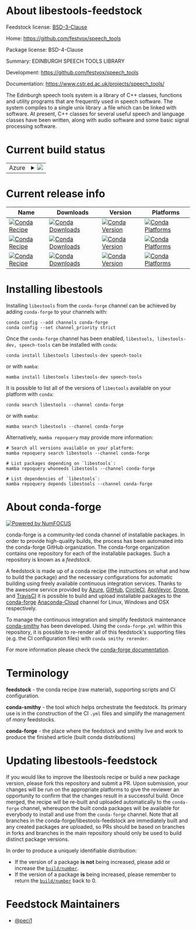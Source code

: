 About libestools-feedstock
==========================

Feedstock license: [BSD-3-Clause](https://github.com/conda-forge/libestools-feedstock/blob/main/LICENSE.txt)

Home: https://github.com/festvox/speech_tools

Package license: BSD-4-Clause

Summary: EDINBURGH SPEECH TOOLS LIBRARY

Development: https://github.com/festvox/speech_tools

Documentation: https://www.cstr.ed.ac.uk/projects/speech_tools/

The Edinburgh speech tools system is a library of C++ classes, functions
and utility programs that are frequently used in speech software. The
system compiles to a single unix library .a file which can be linked with
software. At present, C++ classes for several useful speech and language
classes have been written, along with audio software and some basic signal
processing software.


Current build status
====================


<table>
    
  <tr>
    <td>Azure</td>
    <td>
      <details>
        <summary>
          <a href="https://dev.azure.com/conda-forge/feedstock-builds/_build/latest?definitionId=18582&branchName=main">
            <img src="https://dev.azure.com/conda-forge/feedstock-builds/_apis/build/status/libestools-feedstock?branchName=main">
          </a>
        </summary>
        <table>
          <thead><tr><th>Variant</th><th>Status</th></tr></thead>
          <tbody><tr>
              <td>linux_64</td>
              <td>
                <a href="https://dev.azure.com/conda-forge/feedstock-builds/_build/latest?definitionId=18582&branchName=main">
                  <img src="https://dev.azure.com/conda-forge/feedstock-builds/_apis/build/status/libestools-feedstock?branchName=main&jobName=linux&configuration=linux%20linux_64_" alt="variant">
                </a>
              </td>
            </tr>
          </tbody>
        </table>
      </details>
    </td>
  </tr>
</table>

Current release info
====================

| Name | Downloads | Version | Platforms |
| --- | --- | --- | --- |
| [![Conda Recipe](https://img.shields.io/badge/recipe-libestools-green.svg)](https://anaconda.org/conda-forge/libestools) | [![Conda Downloads](https://img.shields.io/conda/dn/conda-forge/libestools.svg)](https://anaconda.org/conda-forge/libestools) | [![Conda Version](https://img.shields.io/conda/vn/conda-forge/libestools.svg)](https://anaconda.org/conda-forge/libestools) | [![Conda Platforms](https://img.shields.io/conda/pn/conda-forge/libestools.svg)](https://anaconda.org/conda-forge/libestools) |
| [![Conda Recipe](https://img.shields.io/badge/recipe-libestools--dev-green.svg)](https://anaconda.org/conda-forge/libestools-dev) | [![Conda Downloads](https://img.shields.io/conda/dn/conda-forge/libestools-dev.svg)](https://anaconda.org/conda-forge/libestools-dev) | [![Conda Version](https://img.shields.io/conda/vn/conda-forge/libestools-dev.svg)](https://anaconda.org/conda-forge/libestools-dev) | [![Conda Platforms](https://img.shields.io/conda/pn/conda-forge/libestools-dev.svg)](https://anaconda.org/conda-forge/libestools-dev) |
| [![Conda Recipe](https://img.shields.io/badge/recipe-speech--tools-green.svg)](https://anaconda.org/conda-forge/speech-tools) | [![Conda Downloads](https://img.shields.io/conda/dn/conda-forge/speech-tools.svg)](https://anaconda.org/conda-forge/speech-tools) | [![Conda Version](https://img.shields.io/conda/vn/conda-forge/speech-tools.svg)](https://anaconda.org/conda-forge/speech-tools) | [![Conda Platforms](https://img.shields.io/conda/pn/conda-forge/speech-tools.svg)](https://anaconda.org/conda-forge/speech-tools) |

Installing libestools
=====================

Installing `libestools` from the `conda-forge` channel can be achieved by adding `conda-forge` to your channels with:

```
conda config --add channels conda-forge
conda config --set channel_priority strict
```

Once the `conda-forge` channel has been enabled, `libestools, libestools-dev, speech-tools` can be installed with `conda`:

```
conda install libestools libestools-dev speech-tools
```

or with `mamba`:

```
mamba install libestools libestools-dev speech-tools
```

It is possible to list all of the versions of `libestools` available on your platform with `conda`:

```
conda search libestools --channel conda-forge
```

or with `mamba`:

```
mamba search libestools --channel conda-forge
```

Alternatively, `mamba repoquery` may provide more information:

```
# Search all versions available on your platform:
mamba repoquery search libestools --channel conda-forge

# List packages depending on `libestools`:
mamba repoquery whoneeds libestools --channel conda-forge

# List dependencies of `libestools`:
mamba repoquery depends libestools --channel conda-forge
```


About conda-forge
=================

[![Powered by
NumFOCUS](https://img.shields.io/badge/powered%20by-NumFOCUS-orange.svg?style=flat&colorA=E1523D&colorB=007D8A)](https://numfocus.org)

conda-forge is a community-led conda channel of installable packages.
In order to provide high-quality builds, the process has been automated into the
conda-forge GitHub organization. The conda-forge organization contains one repository
for each of the installable packages. Such a repository is known as a *feedstock*.

A feedstock is made up of a conda recipe (the instructions on what and how to build
the package) and the necessary configurations for automatic building using freely
available continuous integration services. Thanks to the awesome service provided by
[Azure](https://azure.microsoft.com/en-us/services/devops/), [GitHub](https://github.com/),
[CircleCI](https://circleci.com/), [AppVeyor](https://www.appveyor.com/),
[Drone](https://cloud.drone.io/welcome), and [TravisCI](https://travis-ci.com/)
it is possible to build and upload installable packages to the
[conda-forge](https://anaconda.org/conda-forge) [Anaconda-Cloud](https://anaconda.org/)
channel for Linux, Windows and OSX respectively.

To manage the continuous integration and simplify feedstock maintenance
[conda-smithy](https://github.com/conda-forge/conda-smithy) has been developed.
Using the ``conda-forge.yml`` within this repository, it is possible to re-render all of
this feedstock's supporting files (e.g. the CI configuration files) with ``conda smithy rerender``.

For more information please check the [conda-forge documentation](https://conda-forge.org/docs/).

Terminology
===========

**feedstock** - the conda recipe (raw material), supporting scripts and CI configuration.

**conda-smithy** - the tool which helps orchestrate the feedstock.
                   Its primary use is in the construction of the CI ``.yml`` files
                   and simplify the management of *many* feedstocks.

**conda-forge** - the place where the feedstock and smithy live and work to
                  produce the finished article (built conda distributions)


Updating libestools-feedstock
=============================

If you would like to improve the libestools recipe or build a new
package version, please fork this repository and submit a PR. Upon submission,
your changes will be run on the appropriate platforms to give the reviewer an
opportunity to confirm that the changes result in a successful build. Once
merged, the recipe will be re-built and uploaded automatically to the
`conda-forge` channel, whereupon the built conda packages will be available for
everybody to install and use from the `conda-forge` channel.
Note that all branches in the conda-forge/libestools-feedstock are
immediately built and any created packages are uploaded, so PRs should be based
on branches in forks and branches in the main repository should only be used to
build distinct package versions.

In order to produce a uniquely identifiable distribution:
 * If the version of a package **is not** being increased, please add or increase
   the [``build/number``](https://docs.conda.io/projects/conda-build/en/latest/resources/define-metadata.html#build-number-and-string).
 * If the version of a package **is** being increased, please remember to return
   the [``build/number``](https://docs.conda.io/projects/conda-build/en/latest/resources/define-metadata.html#build-number-and-string)
   back to 0.

Feedstock Maintainers
=====================

* [@peci1](https://github.com/peci1/)

